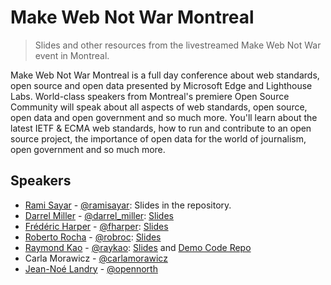 # Make Web Not War Montreal
> Slides and other resources from the livestreamed Make Web Not War event in Montreal.

Make Web Not War Montreal is a full day conference about web standards, open source and open data presented by Microsoft Edge and Lighthouse Labs. World-class speakers from Montreal's premiere Open Source Community will speak about all aspects of web standards, open source, open data and open government and so much more. You'll learn about the latest IETF & ECMA web standards, how to run and contribute to an open source project, the importance of open data for the world of journalism, open government and so much more.

## Speakers

* [Rami Sayar](https://ramisayar.com) - [@ramisayar](https://twitter.com/ramisayar): Slides in the repository.
* [Darrel Miller](http://www.bizcoder.com/) - [@darrel_miller](https://twitter.com/darrel_miller): [Slides](http://1drv.ms/1VRGsJ8)
* [Frédéric Harper](http://outofcomfortzone.net/) - [@fharper](https://twitter.com/fharper): [Slides](http://www.slideshare.net/fredericharper/frederic-harper-i-dont-like-open-source-and-you-shouldnt-like-it-either-make-web-not-war-montreal-20160205)
* [Roberto Rocha](http://robertorocha.info/) - [@robroc](https://twitter.com/robroc): [Slides](https://github.com/robroc/MakeWebNotWar-scraping-with-BeautifulSoup/blob/master/Web%20scraping%20with%20BeautifulSoup.ipynb)
* [Raymond Kao](http://peopleandcode.com/) - [@raykao](https://twitter.com/raykao): [Slides](https://docs.google.com/a/peopleandcode.com/presentation/d/1mvbRGkEbwmBIqab60AwPq1x0443H_kAcDl9jH30uZxk/edit?usp=sharing) and [Demo Code Repo](https://github.com/raykao/open-data-ember)
* Carla Morawicz - [@carlamorawicz](https://twitter.com/carlamorawicz)
* [Jean-Noé Landry](http://www.opennorth.ca/) - [@opennorth](https://twitter.com/opennorth)
